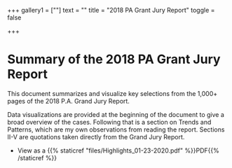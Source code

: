 +++
gallery1 = [""]
text = ""
title = "2018 PA Grant Jury Report"
toggle = false

+++

# Summary of the 2018 PA Grant Jury Report

This document summarizes and visualize key selections from the 1,000+ pages of the 2018 P.A. Grand Jury Report. 

Data visualizations are provided at the beginning of the document to give a broad overview of the cases. Following that is a section on
Trends and Patterns, which are my own observations from reading the report. 
Sections II-V are quotations taken directly from the Grand Jury Report.

* View as a {{% staticref "files/Highlights_01-23-2020.pdf" %}}PDF{{% /staticref %}}
